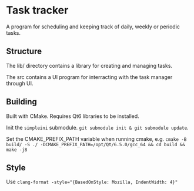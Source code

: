 # Task tracker

A program for scheduling and keeping track of daily, weekly or periodic tasks.

## Structure
The lib/ directory contains a library for creating and managing tasks.

The src contains a UI program for interracting with the task manager through UI.

## Building

Built with CMake. Requires Qt6 libraries to be installed.

Init the `simpleini` submodule. `git submodule init & git submodule update`.

Set the CMAKE\_PREFIX\_PATH variable when running cmake, e.g.
`cmake -B build/ -S ./ -DCMAKE_PREFIX_PATH=/opt/Qt/6.5.0/gcc_64 && cd build && make -j8`

## Style

Use `clang-format -style="{BasedOnStyle: Mozilla, IndentWidth: 4}"`

